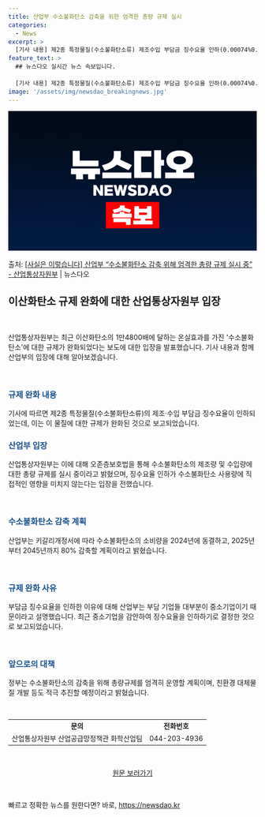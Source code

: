 ```yaml
---
title: 산업부 수소불화탄소 감축을 위한 엄격한 총량 규제 실시
categories:
  - News
excerpt: >
  [기사 내용] 제2종 특정물질(수소불화탄소류) 제조수입 부담금 징수요율 인하(0.00074%0.0005%)가…
feature_text: >
  ## 뉴스다오 실시간 뉴스 속보입니다.

  [기사 내용] 제2종 특정물질(수소불화탄소류) 제조수입 부담금 징수요율 인하(0.00074%0.0005%)가…
image: '/assets/img/newsdao_breakingnews.jpg'
---
```


![뉴스다오 속보](/assets/img/newsdao_breakingnews.jpg)

<p>출처: <a href="https://newsdao.kr/3804" rel="dofollow">[사실은 이렇습니다] 산업부 “수소불화탄소 감축 위해 엄격한 총량 규제 실시 중” - 산업통상자원부</a> | 뉴스다오</p>

<h2 data-ke-size="size26">이산화탄소 규제 완화에 대한 산업통상자원부 입장</h2>
<p data-ke-size="size16">&nbsp;</p>
산업통상자원부는 최근 이산화탄소의 1만4800배에 달하는 온실효과를 가진 '수소불화탄소'에 대한 규제가 완화되었다는 보도에 대한 입장을 발표했습니다. 기사 내용과 함께 산업부의 입장에 대해 알아보겠습니다.
<p data-ke-size="size16">&nbsp;</p>

<h3><b><span style="color: #1a5490;">규제 완화 내용</span></b></h3>
<p data-ke-size="size16">기사에 따르면 제2종 특정물질(수소불화탄소류)의 제조·수입 부담금 징수요율이 인하되었는데, 이는 이 물질에 대한 규제가 완화된 것으로 보고되었습니다.</p>

<h3><b><span style="color: #1a5490;">산업부 입장</span></b></h3>
<p data-ke-size="size16">산업통상자원부는 이에 대해 오존층보호법을 통해 수소불화탄소의 제조량 및 수입량에 대한 총량 규제를 실시 중이라고 밝혔으며, 징수요율 인하가 수소불화탄소 사용량에 직접적인 영향을 미치지 않는다는 입장을 전했습니다.</p>
<p data-ke-size="size16">&nbsp;</p>

<h3><b><span style="color: #1a5490;">수소불화탄소 감축 계획</span></b></h3>
<p data-ke-size="size16">산업부는 키갈리개정서에 따라 수소불화탄소의 소비량을 2024년에 동결하고, 2025년부터 2045년까지 80% 감축할 계획이라고 밝혔습니다.</p>
<p data-ke-size="size16">&nbsp;</p>

<h3><b><span style="color: #1a5490;">규제 완화 사유</span></b></h3>
<p data-ke-size="size16">부담금 징수요율을 인하한 이유에 대해 산업부는 부담 기업들 대부분이 중소기업이기 때문이라고 설명했습니다. 최근 중소기업을 감안하여 징수요율을 인하하기로 결정한 것으로 보고되었습니다.</p>
<p data-ke-size="size16">&nbsp;</p>

<h3><b><span style="color: #1a5490;">앞으로의 대책</span></b></h3>
<p data-ke-size="size16">정부는 수소불화탄소의 감축을 위해 총량규제를 엄격히 운영할 계획이며, 친환경 대체물질 개발 등도 적극 추진할 예정이라고 밝혔습니다.</p>
<p data-ke-size="size16">&nbsp;</p>
<table>
  <tbody>
    <tr>
      <td style="text-align: center; height: 17px;"><b>문의</b></td>
      <td style="text-align: center; height: 17px;"><b>전화번호</b></td>
    </tr>
    <tr>
      <td style="text-align: center; height: 17px;">산업통상자원부 산업공급망정책관 화학산업팀</td>
      <td style="text-align: center; height: 17px;">044-203-4936</td>
    </tr>
  </tbody>
</table>
<p data-ke-size="size16">&nbsp;</p>
<div style="text-align: center;"><a href="https://newsdao.kr/3804">원문 보러가기</a></div>
<p data-ke-size="size16">&nbsp;</p> 

빠르고 정확한 뉴스를 원한다면? 바로, <a href="https://newsdao.kr" rel="dofollow">https://newsdao.kr</a>


